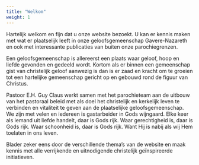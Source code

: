 ```yaml
---
title: "Welkom"
weight: 1
---
```


Hartelijk welkom en fijn dat u onze website bezoekt. U kan er kennis maken met wat
er plaatselijk leeft in onze geloofsgemeenschap Gavere-Nazareth en ook met
interessante publicaties van buiten onze parochiegrenzen.

Een geloofsgemeenschap is allereerst een plaats waar geloof, hoop en liefde
gevonden en gedeeld wordt. Kortom als er binnen een gemeenschap gist van
christelijk geloof aanwezig is dan is er zaad en kracht om te groeien tot een hartelijke
gemeenschap gericht op en gebouwd rond de figuur van Christus.

Pastoor E.H. Guy Claus werkt samen met het parochieteam aan de uitbouw van het
pastoraal beleid met als doel het christelijk en kerkelijk leven te verbinden en vitaliteit
te geven aan de plaatselijke geloofsgemeenschap. We zijn met velen en iedereen is
gastarbeider in Gods wijngaard. Elke keer als iemand uit liefde handelt, daar is Gods
rijk. Waar gerechtigheid is, daar is Gods rijk. Waar schoonheid is, daar is Gods rijk.
Want Hij is nabij als wij Hem toelaten in ons leven.

Blader zeker eens door de verschillende thema’s van de website en maak kennis met alle
verrijkende en uitnodigende christelijk geïnspireerde initiatieven.



